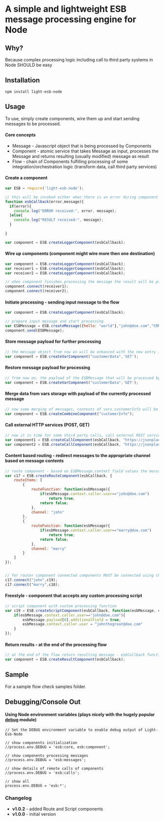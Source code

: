 A simple and lightweight ESB message processing engine for Node
=======

## Why?
Because complex processing logic including call to third party systems in Node SHOULD be easy

## Installation
```
npm install light-esb-node
```


## Usage
To use, simply create components, wire them up and start sending messages to be processed.

#### Core concepts
* Message - Javascript object that is being processed by Components
* Component - atomic service that takes Message as input, processes the Message and returns resulting (usually modified) message as result
* Flow - chain of Components fulfilling processing of some integration/orchestration logic (transform data, call third party services)


#### Create a component
```js
var ESB = require('light-esb-node');

// this will be invoked either when there is an error during component processing or when the ResultComponent is reached
function esbCallback(error,message){
  if(error){
    console.log("ERROR received:", error, message);
  }else{
    console.log("RESULT received:", message);
  }
  
}

var component = ESB.createLoggerComponent(esbCallback);
```

#### Wire up components (component might wire more then one destination)
```js
var component = ESB.createLoggerComponent(esbCallback);
var receiver1 = ESB.createLoggerComponent(esbCallback);
var receiver2 = ESB.createLoggerComponent(esbCallback);

// when component finishes processing the message the result will be passed by to the receiver1 component and receiver2 component for further processing
component.connect(receiver1);
component.connect(receiver2);
```

#### Initiate processing - sending input message to the flow
```js
var component = ESB.createLoggerComponent(esbCallback);

// prepare input message and start processing 
var ESBMessage = ESB.createMessage({hello: "world"},"john@doe.com","CRM","x92938XA");
component.send(ESBMessage);
```

#### Store message payload for further processing
```js
// the message object from now on will be enhanced with the new entry in the vars section (vars.customerData) of the ESBMessage
var component = ESB.createVarComponent("customerData",'SET');
```

#### Restore message payload for processing
```js
// from now on, the payload of the ESBMessage that will be processed by next component in the flow will be replaced with contents of the vars.customerData object
var component = ESB.createVarComponent("customerData",'GET');
```

#### Merge data from vars storage with payload of the currently processed message
```js
// now some merging of messages, contents of vars.customerInfo will be merged into processed message payload 
var component = ESB.createCombineComponent("customerInfo");
```

#### Call external HTTP services (POST, GET)
```js
// now it is time for some third party calls, call external REST service
var component1 = ESB.createCallComponent(esbCallback, "https://jsonplaceholder.typicode.com/users", "get");
var component2 = ESB.createCallComponent(esbCallback, "https://jsonplaceholder.typicode.com/posts", "post");
```

#### Content based routing - redirect messages to the appropriate channel based on message contents
```js
// route component - based on ESBMessage.context field values the message will be routed to the appropriate named channel
var c17 = ESB.createRouteComponent(esbCallback, {
	routeItems: [
		{
			routeFunction: function(esbMessage){
				if(esbMessage.context.caller.user=="john@doe.com")
					return true;
				return false;
			},
			channel: "john"
		},
		{
			routeFunction: function(esbMessage){
				if(esbMessage.context.caller.user=="marry@doe.com")
					return true;
				return false;	
			},
			channel: "marry"
		}
	]
});  


// for router component connected components MUST be connected using channel names
c17.connect("john",c19);
c17.connect("marry",c18);
```

#### Freestyle - component that accepts any custom processing script
```js
// script component with custom processing function
var c19 = ESB.createScriptComponent(esbCallback, function(esbMessage, callback){
	if(esbMessage.context.caller.user=="john@doe.com"){
		esbMessage.payload[0].additionalField = true;
		esbMessage.context.caller.user = "johnthegreat@doe.com"
	}
});
```

#### Return results - at the end of the processing flow
```js
// at the end of the flow return resulting message - esbCallback function will receive the resulting message object 
var component = ESB.createResultComponent(esbCallback);  
```
## Sample
For a sample flow check samples folder.

## Debugging/Console Out

#### Using Node environment variables (plays nicely with the hugely popular [debug](https://www.npmjs.com/package/debug) module)
```
// Set the DEBUG environment variable to enable debug output of Light-Esb-Node

// show components initialization
//process.env.DEBUG = 'esb:core, esb:component';

// show components processing messages
//process.env.DEBUG = 'esb:messages';

// show details of remote calls of components
//process.env.DEBUG = 'esb:calls';

// show all
process.env.DEBUG = 'esb:*';
```

### Changelog
- **v1.0.2** - added Route and Script components
- **v1.0.0** - initial version
